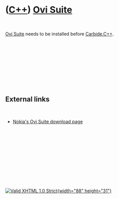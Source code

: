 



 

 

 

 

 

([C++](Cpp.htm)) [Ovi Suite](CppOviSuite.htm)
=============================================

 

[Ovi Suite](CppOviSuite.htm) needs to be installed before
[Carbide.C++](CppCarbideCpp.htm).

 

 

 

 

 

External links
--------------

 

-   [Nokia's Ovi Suite download
    page](http://europe.nokia.com/support/download-software/nokia-ovi-suite)

 

 

 

 

 





 

[![Valid XHTML 1.0 Strict](valid-xhtml10.png){width="88"
height="31"}](http://validator.w3.org/check?uri=referer)

